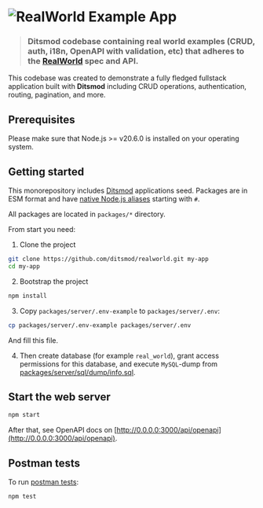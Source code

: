 # ![RealWorld Example App](logo.png)

> ### Ditsmod codebase containing real world examples (CRUD, auth, i18n, OpenAPI with validation, etc) that adheres to the [RealWorld](https://github.com/gothinkster/realworld) spec and API.


This codebase was created to demonstrate a fully fledged fullstack application built with **Ditsmod** including CRUD operations, authentication, routing, pagination, and more.

## Prerequisites

Please make sure that Node.js >= v20.6.0 is installed on your operating system.

## Getting started

This monorepository includes [Ditsmod](https://ditsmod.github.io/en/) applications seed. Packages are in ESM format and have [native Node.js aliases](https://nodejs.org/api/packages.html#subpath-imports) starting with `#`.

All packages are located in `packages/*` directory.

From start you need:

1. Clone the project

```bash
git clone https://github.com/ditsmod/realworld.git my-app
cd my-app
```

2. Bootstrap the project

```bash
npm install
```

3. Copy `packages/server/.env-example` to `packages/server/.env`:

```bash
cp packages/server/.env-example packages/server/.env
```

And fill this file.

4. Then create database (for example `real_world`), grant access permissions for this database, and execute `MySQL`-dump from [packages/server/sql/dump/info.sql](./packages/server/sql/dump/info.sql).

## Start the web server

```bash
npm start
```

After that, see OpenAPI docs on [http://0.0.0.0:3000/api/openapi](http://0.0.0.0:3000/api/openapi).

## Postman tests

To run [postman tests](https://github.com/gothinkster/realworld/blob/main/api/Conduit.postman_collection.json):

```bash
npm test
```
